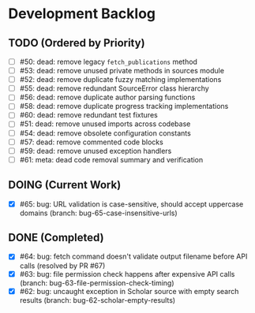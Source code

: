 # Development Backlog

## TODO (Ordered by Priority)
- [ ] #50: dead: remove legacy `fetch_publications` method
- [ ] #53: dead: remove unused private methods in sources module
- [ ] #52: dead: remove duplicate fuzzy matching implementations
- [ ] #55: dead: remove redundant SourceError class hierarchy
- [ ] #56: dead: remove duplicate author parsing functions
- [ ] #58: dead: remove duplicate progress tracking implementations
- [ ] #60: dead: remove redundant test fixtures
- [ ] #51: dead: remove unused imports across codebase
- [ ] #54: dead: remove obsolete configuration constants
- [ ] #57: dead: remove commented code blocks
- [ ] #59: dead: remove unused exception handlers
- [ ] #61: meta: dead code removal summary and verification

## DOING (Current Work)
- [x] #65: bug: URL validation is case-sensitive, should accept uppercase domains (branch: bug-65-case-insensitive-urls)

## DONE (Completed)
- [x] #64: bug: fetch command doesn't validate output filename before API calls (resolved by PR #67)
- [x] #63: bug: file permission check happens after expensive API calls (branch: bug-63-file-permission-check-timing)
- [x] #62: bug: uncaught exception in Scholar source with empty search results (branch: bug-62-scholar-empty-results)